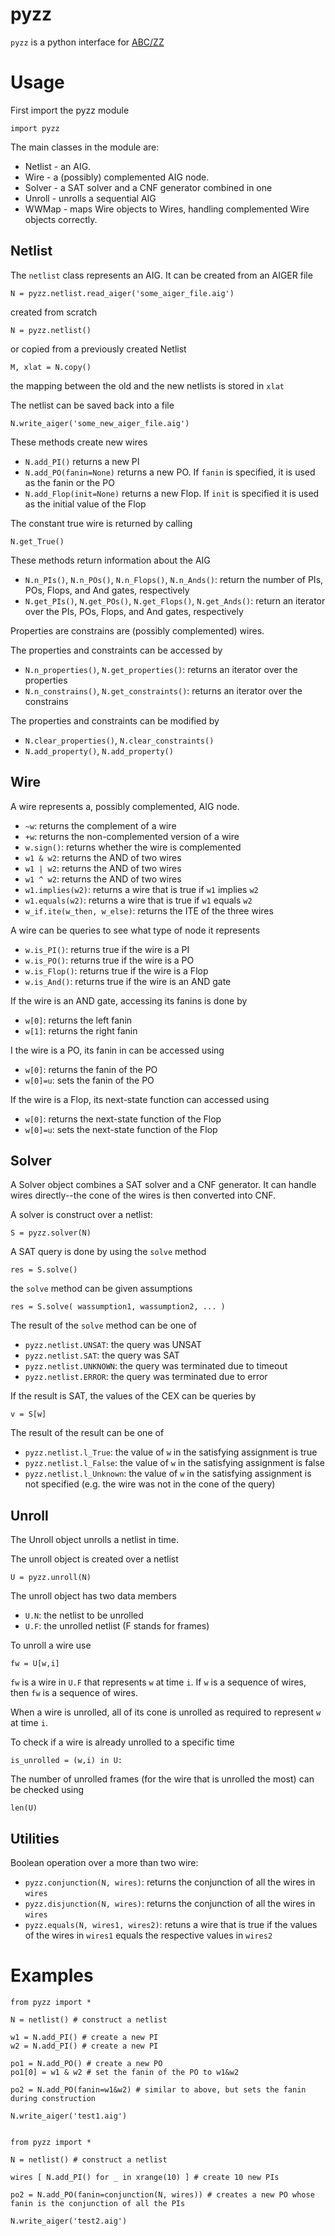 # pyzz

`pyzz` is a python interface for [ABC/ZZ](https://bitbucket.org/niklaseen/abc-zz)

# Usage

First import the pyzz module

    import pyzz

The main classes in the module are:

* Netlist - an AIG.
* Wire - a (possibly) complemented AIG node.
* Solver - a SAT solver and a CNF generator combined in one
* Unroll - unrolls a sequential AIG
* WWMap - maps Wire objects to Wires, handling complemented Wire objects correctly.

## Netlist

The `netlist` class represents an AIG. It can be created from an AIGER file

    N = pyzz.netlist.read_aiger('some_aiger_file.aig')

created from scratch

    N = pyzz.netlist()

or copied from a previously created Netlist

    M, xlat = N.copy()

the mapping between the old and the new netlists is stored in `xlat`

The netlist can be saved back into a file

    N.write_aiger('some_new_aiger_file.aig')    

These methods create new wires

* `N.add_PI()` returns a new PI
* `N.add_PO(fanin=None)` returns a new PO. If `fanin` is specified, it is used as the fanin or the PO
* `N.add_Flop(init=None)` returns a new Flop. If `init` is specified it is used as the initial value of the Flop

The constant true wire is returned by calling

    N.get_True()

These methods return information about the AIG

* `N.n_PIs()`, `N.n_POs()`, `N.n_Flops()`, `N.n_Ands()`: return the number of PIs, POs, Flops, and And gates, respectively
* `N.get_PIs()`, `N.get_POs()`, `N.get_Flops()`, `N.get_Ands()`: return an iterator over the PIs, POs, Flops, and And gates, respectively

Properties are constrains are (possibly complemented) wires.

The properties and constraints can be accessed by

* `N.n_properties()`, `N.get_properties()`: returns an iterator over the properties
* `N.n_constrains()`, `N.get_constraints()`: returns an iterator over the constrains

The properties and constraints can be modified by

* `N.clear_properties()`, `N.clear_constraints()`
* `N.add_property()`, `N.add_property()`

## Wire

A wire represents a, possibly complemented, AIG node.

* `~w`: returns the complement of a wire
* `+w`: returns the non-complemented version of a wire
* `w.sign()`: returns whether the wire is complemented
* `w1 & w2`: returns the AND of two wires
* `w1 | w2`: returns the AND of two wires
* `w1 ^ w2`: returns the AND of two wires
* `w1.implies(w2)`: returns a wire that is true if `w1` implies `w2`
* `w1.equals(w2)`: returns a wire that is true if `w1` equals `w2`
* `w_if.ite(w_then, w_else)`: returns the ITE of the three wires

A wire can be queries to see what type of node it represents

* `w.is_PI()`: returns true if the wire is a PI
* `w.is_PO()`: returns true if the wire is a PO
* `w.is_Flop()`: returns true if the wire is a Flop
* `w.is_And()`: returns true if the wire is an AND gate

If the wire is an AND gate, accessing its fanins is done by

* `w[0]`: returns the left fanin
* `w[1]`: returns the right fanin

I the wire is a PO, its fanin in can be accessed using

* `w[0]`: returns the fanin of the PO
* `w[0]=u`: sets the fanin of the PO

If the wire is a Flop, its next-state function can accessed using

* `w[0]`: returns the next-state function of the Flop
* `w[0]=u`: sets the next-state function of the Flop

## Solver

A Solver object combines a SAT solver and a CNF generator. It can handle wires directly--the cone of the wires is then converted into CNF.

A solver is construct over a netlist:

    S = pyzz.solver(N)

A SAT query is done by using the `solve` method

    res = S.solve()

the `solve` method can be given assumptions

    res = S.solve( wassumption1, wassumption2, ... )

The result of the `solve` method can be one of 

* `pyzz.netlist.UNSAT`: the query was UNSAT
* `pyzz.netlist.SAT`: the query was SAT
* `pyzz.netlist.UNKNOWN`: the query was terminated due to timeout
* `pyzz.netlist.ERROR`: the query was terminated due to error

If the result is SAT, the values of the CEX can be queries by

    v = S[w]

The result of the result can be one of 

* `pyzz.netlist.l_True`: the value of `w` in the satisfying assignment is true
* `pyzz.netlist.l_False`: the value of `w` in the satisfying assignment is false
* `pyzz.netlist.l_Unknown`: the value of `w` in the satisfying assignment is not specified (e.g. the wire was not in the cone of the query)

## Unroll

The Unroll object unrolls a netlist in time.

The unroll object is created over a netlist

    U = pyzz.unroll(N)

The unroll object has two data members

* `U.N`: the netlist to be unrolled
* `U.F`: the unrolled netlist (F stands for frames)

To unroll a wire use

    fw = U[w,i]

`fw` is a wire in `U.F` that represents `w` at time `i`. If `w` is a sequence of wires, then `fw` is a sequence of wires.

When a wire is unrolled, all of its cone is unrolled as required to represent `w` at time `i`.

To check if a wire is already unrolled to a specific time 

    is_unrolled = (w,i) in U:

The number of unrolled frames (for the wire that is unrolled the most) can be checked using

    len(U)

## Utilities

Boolean operation over a more than two wire:

* `pyzz.conjunction(N, wires)`: returns the conjunction of all the wires in `wires`
* `pyzz.disjunction(N, wires)`: returns the conjunction of all the wires in `wires`
* `pyzz.equals(N, wires1, wires2)`: retuns a wire that is true if the values of the wires in `wires1` equals the respective values in `wires2`

# Examples

    from pyzz import *
    
    N = netlist() # construct a netlist
    
    w1 = N.add_PI() # create a new PI
    w2 = N.add_PI() # create a new PI

    po1 = N.add_PO() # create a new PO
    po1[0] = w1 & w2 # set the fanin of the PO to w1&w2

    po2 = N.add_PO(fanin=w1&w2) # similar to above, but sets the fanin during construction

    N.write_aiger('test1.aig')


    from pyzz import *
    
    N = netlist() # construct a netlist
    
    wires [ N.add_PI() for _ in xrange(10) ] # create 10 new PIs

    po2 = N.add_PO(fanin=conjunction(N, wires)) # creates a new PO whose fanin is the conjunction of all the PIs
    
    N.write_aiger('test2.aig')

